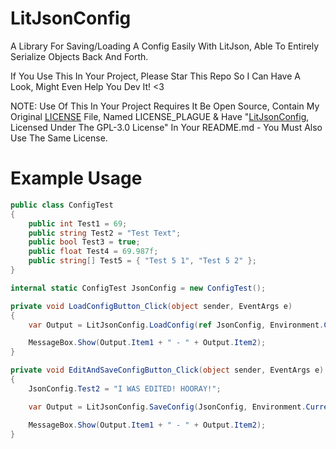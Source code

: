 # LitJsonConfig
A Library For Saving/Loading A Config Easily With LitJson, Able To Entirely Serialize Objects Back And Forth.

If You Use This In Your Project, Please Star This Repo So I Can Have A Look, Might Even Help You Dev It! <3

NOTE: Use Of This In Your Project Requires It Be Open Source, Contain My Original [LICENSE](https://github.com/OFWModz/LitJsonConfig/blob/main/LICENSE) File, Named LICENSE_PLAGUE & Have "[LitJsonConfig](https://github.com/OFWModz/LitJsonConfig), Licensed Under The GPL-3.0 License" In Your README.md - You Must Also Use The Same License.
# Example Usage
```csharp
public class ConfigTest
{
    public int Test1 = 69;
    public string Test2 = "Test Text";
    public bool Test3 = true;
    public float Test4 = 69.987f;
    public string[] Test5 = { "Test 5 1", "Test 5 2" };
}

internal static ConfigTest JsonConfig = new ConfigTest();

private void LoadConfigButton_Click(object sender, EventArgs e)
{
    var Output = LitJsonConfig.LoadConfig(ref JsonConfig, Environment.CurrentDirectory + "\\TestConfig.json");

    MessageBox.Show(Output.Item1 + " - " + Output.Item2);
}

private void EditAndSaveConfigButton_Click(object sender, EventArgs e)
{
    JsonConfig.Test2 = "I WAS EDITED! HOORAY!";

    var Output = LitJsonConfig.SaveConfig(JsonConfig, Environment.CurrentDirectory + "\\TestConfig.json");

    MessageBox.Show(Output.Item1 + " - " + Output.Item2);
}
